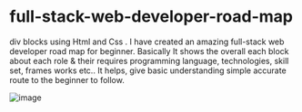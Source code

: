 # full-stack-web-developer-road-map
div blocks using Html and Css
.
I have created an amazing full-stack web developer road map for beginner.
Basically It shows the overall each block about each role & their requires programming language, technologies, skill set, frames works etc..
It helps, give basic understanding simple accurate route to the beginner to follow.

![image](https://user-images.githubusercontent.com/126344231/228320281-007cb645-4d53-4ccd-b3ac-94b93f804fbc.png)

